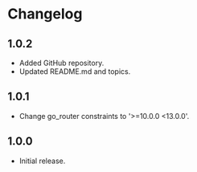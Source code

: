 # Changelog

## 1.0.2

* Added GitHub repository.
* Updated README.md and topics.

## 1.0.1

* Change go_router constraints to '>=10.0.0 <13.0.0'.

## 1.0.0

* Initial release.
